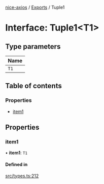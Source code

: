 [nice-axios](../README.md) / [Exports](../modules.md) / Tuple1

# Interface: Tuple1\<T1\>

## Type parameters

| Name |
| :------ |
| `T1` |

## Table of contents

### Properties

- [item1](Tuple1.md#item1)

## Properties

### item1

• **item1**: `T1`

#### Defined in

[src/types.ts:212](https://github.com/sixdjango/nice-axios/blob/1789957/src/types.ts#L212)
